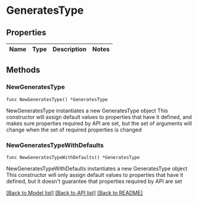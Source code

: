 # GeneratesType

## Properties

Name | Type | Description | Notes
------------ | ------------- | ------------- | -------------

## Methods

### NewGeneratesType

`func NewGeneratesType() *GeneratesType`

NewGeneratesType instantiates a new GeneratesType object
This constructor will assign default values to properties that have it defined,
and makes sure properties required by API are set, but the set of arguments
will change when the set of required properties is changed

### NewGeneratesTypeWithDefaults

`func NewGeneratesTypeWithDefaults() *GeneratesType`

NewGeneratesTypeWithDefaults instantiates a new GeneratesType object
This constructor will only assign default values to properties that have it defined,
but it doesn't guarantee that properties required by API are set


[[Back to Model list]](../README.md#documentation-for-models) [[Back to API list]](../README.md#documentation-for-api-endpoints) [[Back to README]](../README.md)


